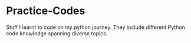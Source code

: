 # Practice-Codes
Stuff I learnt to code on my python journey.
They include different Python code knowledge spanning diverse topics.